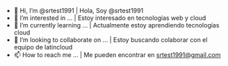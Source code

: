 - 👋 Hi, I’m @srtest1991 | Hola, Soy @srtest1991
- 👀 I’m interested in ... | Estoy interesado en tecnologías web y cloud
- 🌱 I’m currently learning ... | Actualmente estoy aprendiendo tecnologías cloud
- 💞️ I’m looking to collaborate on ... | Estoy buscando colaborar con el equipo de latincloud
- 📫 How to reach me ... | Me pueden encontrar en srtest1991@gmail.com

<!---
srtest1991/srtest1991 is a ✨ special ✨ repository because its `README.md` (this file) appears on your GitHub profile.
You can click the Preview link to take a look at your changes.
--->
